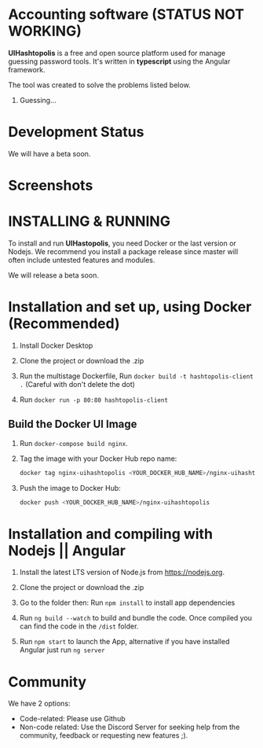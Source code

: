 # Accounting software  (STATUS NOT WORKING)

**UIHashtopolis** is a free and open source platform used for manage guessing password tools. It's written in **typescript** using the Angular framework.

The tool was created to solve the problems listed below.

1. Guessing...

# Development Status

We will have a beta soon.

# Screenshots
<!-- # Hastopolis UI -->

<!-- ![Hashtopolis - Animated gif demo](demo/intro1.gif) -->

# INSTALLING & RUNNING

To install and run **UIHastopolis**, you need Docker or the last version or Nodejs. We recommend you install a package release since master will often include untested features and modules.

We will release a beta soon.

# Installation and set up, using Docker (Recommended)

1. Install Docker Desktop

2. Clone the project or download the .zip

3. Run the multistage Dockerfile, Run `docker build -t hashtopolis-client .` (Careful with don't delete the dot)

4. Run `docker run -p 80:80 hashtopolis-client`

## Build the Docker UI Image

1. Run `docker-compose build nginx`.

2. Tag the image with your Docker Hub repo name:

    ```bash
    docker tag nginx-uihashtopolis <YOUR_DOCKER_HUB_NAME>/nginx-uihashtopolis
    ```

3. Push the image to Docker Hub:

    ```bash
    docker push <YOUR_DOCKER_HUB_NAME>/nginx-uihashtopolis
    ```

# Installation and compiling with Nodejs || Angular

1. Install the latest LTS version of Node.js from https://nodejs.org.

2. Clone the project or download the .zip

3. Go to the folder then: Run `npm install` to install app dependencies

4. Run `ng build --watch` to build and bundle the code. Once compiled you can find the code in the `/dist` folder.

5. Run `npm start` to launch the App, alternative if you have installed Angular just run `ng server`


# Community

We have 2 options:
* Code-related: Please use Github
* Non-code related: Use the Discord Server for seeking help from the community, feedback or requesting new features ;).
